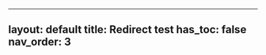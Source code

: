 
---
layout: default
title: Redirect test
has_toc: false
nav_order: 3
---
<!DOCTYPE html> 
<meta charset="utf-8">
<title>Redirecting to https://example.com/</title>
<meta http-equiv="refresh" content="0; URL=https://example.com/">
<link rel="canonical" href="https://example.com/">

